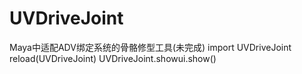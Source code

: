 # UVDriveJoint
Maya中适配ADV绑定系统的骨骼修型工具(未完成)
import UVDriveJoint
reload(UVDriveJoint)
UVDriveJoint.showui.show()
